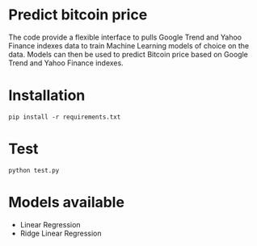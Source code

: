 # Predict bitcoin price
The code provide a flexible interface to pulls Google Trend and Yahoo Finance indexes data to train Machine Learning models of choice on the data.
Models can then be used to predict Bitcoin price based on Google Trend and Yahoo Finance indexes.

# Installation
```
pip install -r requirements.txt
```

# Test 
```
python test.py
```

# Models available 
* Linear Regression
* Ridge Linear Regression
